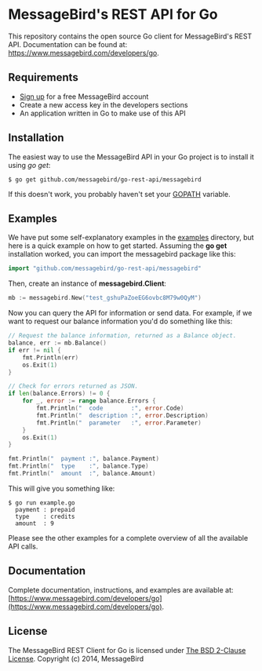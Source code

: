 MessageBird's REST API for Go
=============================
This repository contains the open source Go client for MessageBird's REST API. Documentation can be found at: https://www.messagebird.com/developers/go.

Requirements
------------
- [Sign up](https://www.messagebird.com/en/signup) for a free MessageBird account
- Create a new access key in the developers sections
- An application written in Go to make use of this API

Installation
------------
The easiest way to use the MessageBird API in your Go project is to install it using *go get*:

```
$ go get github.com/messagebird/go-rest-api/messagebird
```

If this doesn't work, you probably haven't set your [GOPATH](https://code.google.com/p/go-wiki/wiki/GOPATH) variable.

Examples
--------
We have put some self-explanatory examples in the [examples](https://github.com/messagebird/go-rest-api/tree/master/examples) directory, but here is a quick example on how to get started. Assuming the **go get** installation worked, you can import the messagebird package like this:

```go
import "github.com/messagebird/go-rest-api/messagebird"
```

Then, create an instance of **messagebird.Client**:

```go
mb := messagebird.New("test_gshuPaZoeEG6ovbc8M79w0QyM")
```

Now you can query the API for information or send data. For example, if we want to request our balance information you'd do something like this:

```go
// Request the balance information, returned as a Balance object.
balance, err := mb.Balance()
if err != nil {
	fmt.Println(err)
	os.Exit(1)
}

// Check for errors returned as JSON.
if len(balance.Errors) != 0 {
	for _, error := range balance.Errors {
		fmt.Println("  code        :", error.Code)
		fmt.Println("  description :", error.Description)
		fmt.Println("  parameter   :", error.Parameter)
	}
	os.Exit(1)
}

fmt.Println("  payment :", balance.Payment)
fmt.Println("  type    :", balance.Type)
fmt.Println("  amount  :", balance.Amount)
```

This will give you something like:
```shell
$ go run example.go
  payment : prepaid
  type    : credits
  amount  : 9 
```

Please see the other examples for a complete overview of all the available API calls.

Documentation
-------------
Complete documentation, instructions, and examples are available at:
[https://www.messagebird.com/developers/go](https://www.messagebird.com/developers/go).

License
-------
The MessageBird REST Client for Go is licensed under [The BSD 2-Clause License](http://opensource.org/licenses/BSD-2-Clause). Copyright (c) 2014, MessageBird
